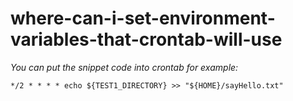 # where-can-i-set-environment-variables-that-crontab-will-use
*You can put the snippet code into crontab for example:*
```TEST1_DIRECTORY=$HOME/github/tips-shell
*/2 * * * * echo ${TEST1_DIRECTORY} >> "${HOME}/sayHello.txt"
```
